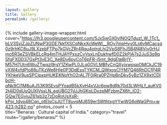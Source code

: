 ```yaml
---
layout: gallery
title: Gallery
permalink: /gallery/
---
```


{% include gallery-image-wrapper.html 
            cover="https://lh3.googleusercontent.com/5JxSwGX0vlNOQTduzl_W_1Tc1_bLV3SviZJpZUNwP3GDE7kkfXSCqNkxXcWeWl__ROy7mpHvy0Ls6vMCacsq0z9rhKC6uJ9LXzebFTPp7kGVcZRr4Rqu4otrqLhi2VpS8FhJ5B4f48Vjv0rHJmc6R3eZSVBkELcRg4mTHJAYPxszCvVsxLnDukhwfD0Z2kPiA7s2JuS3g9qSfgFXDD37GxPt3vE3C_Xe8Dv6pyCoT6pFR-j5mt_9dgEteBrIY-M57H7Utn6WuZTwqzl9rsY1ZKwPL0JLq0OVLMBfvCnQXyixwpspOMCkJC19vXW4xfdPlo88uTKzWe8HIe0P3DdEssTYKCM_QWxosCIYM7Q46RhDCfP4RYKhkeV9usSPCipxpHUKEKNoYhO2rAL7F0jRra0PZHpBnDkv5yBz1ZX9xtCDIbcH-qNk9CI1M8uAJ53K9SEvsPYoadB5kXvH4xVJc6pw8dRk70d3LWHjLf_auKV02t4lD0dUsQUXIVssLN_eqUBG21VJJhGKpLDxzpMFzbmZX6h_lO2-GQw7EGviuZ61xb3z7zDoRoUsXsR-kPoj_tdyp48Cqn_otEIsCsJUTT8uvqMJ659erSWthtxgYYwWG6oWaGPm=w423-h282-no"
            photos_count = 5            
            title="Benaras : Cultural capital of India."
            category="travel"
            route="/gallery/benaras/"
             %}